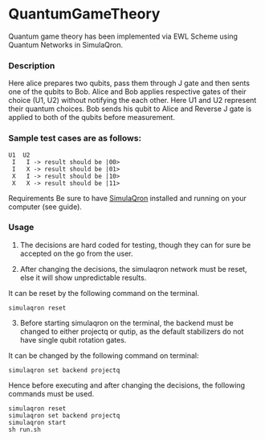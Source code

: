 # QuantumGameTheory

Quantum game theory has been implemented via EWL Scheme using Quantum Networks in SimulaQron.

### Description

Here alice prepares two qubits, pass them through J gate and then sents one of the qubits to Bob. Alice and Bob applies respective gates of their choice (U1, U2) without notifying the each other. Here U1 and U2 represent their quantum choices. Bob sends his qubit to Alice and Reverse J gate is applied to both of the qubits before measurement. 

### Sample test cases are as follows:

    U1  U2
	 I   I -> result should be |00>
	 I   X -> result should be |01>
	 X   I -> result should be |10>
	 X   X -> result should be |11>

Requirements
Be sure to have [SimulaQron](https://github.com/SoftwareQuTech/SimulaQron "SimulaQron") installed and running on your computer (see  guide).

### Usage

1) The decisions are hard coded for testing, though they can for sure be accepted on the go from the user.

2) After changing the decisions, the simulaqron network must be reset, else it will show unpredictable results.

It can be reset by the following command on the terminal.

	simulaqron reset 

3) Before starting simulaqron on the terminal, the backend must be changed to either projectq or qutip, as the default stabilizers do not have single qubit rotation gates.

It can be changed by the following command on terminal:

	simulaqron set backend projectq

Hence before executing and after changing the decisions, the following commands must be used.

	simulaqron reset
	simulaqron set backend projectq
	simulaqron start
	sh run.sh
